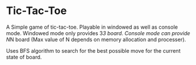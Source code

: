# Tic-Tac-Toe

A Simple game of tic-tac-toe.
Playable in windowed as well as console mode.
Windowed mode only provides 3*3 board.
Console mode can provide N*N board (Max value of N depends on memory allocation and processer).

Uses BFS algorithm to search for the best possible move for the current state of board.
